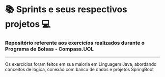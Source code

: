 # :books: Sprints e seus respectivos projetos :computer:
### Repositório referente aos exercícios realizados durante o Programa de Bolsas - Compass.UOL
-----------------------------------------------
Os exercícios foram feitos em sua maioria em Linguagem Java, abordando conceitos de lógica, conexão com banco de dados e projetos SpringBoot

